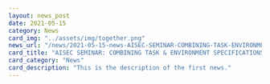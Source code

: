 ```yaml
---
layout: news_post
date: 2021-05-15
category: News
card_img: "../assets/img/together.png"
news_url: "/news/2021-05-15-news-AISEC-SEMINAR-COMBINING-TASK-ENVIRONMENT-SPECIFICATIONS-TO-VERIFY-ROBOT-SAFETY/"
card_title: "AISEC SEMINAR: COMBINING TASK & ENVIRONMENT SPECIFICATIONS TO VERIFY ROBOT SAFETY"
card_category: "News"
card_description: "This is the description of the first news."
---
```

